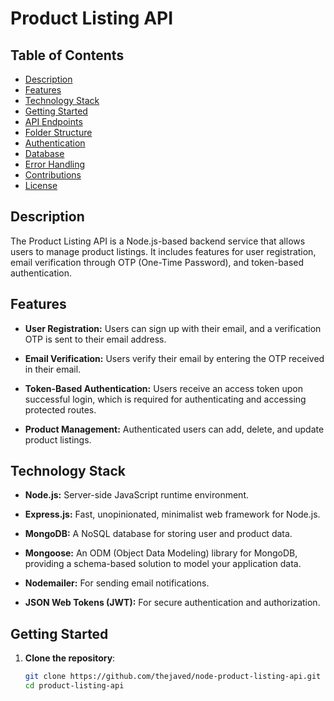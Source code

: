 # Product Listing API

## Table of Contents
- [Description](#description)
- [Features](#features)
- [Technology Stack](#technology-stack)
- [Getting Started](#getting-started)
- [API Endpoints](#api-endpoints)
- [Folder Structure](#folder-structure)
- [Authentication](#authentication)
- [Database](#database)
- [Error Handling](#error-handling)
- [Contributions](#contributions)
- [License](#license)

## Description

The Product Listing API is a Node.js-based backend service that allows users to manage product listings. It includes features for user registration, email verification through OTP (One-Time Password), and token-based authentication.

## Features

- **User Registration:** Users can sign up with their email, and a verification OTP is sent to their email address.

- **Email Verification:** Users verify their email by entering the OTP received in their email.

- **Token-Based Authentication:** Users receive an access token upon successful login, which is required for authenticating and accessing protected routes.

- **Product Management:** Authenticated users can add, delete, and update product listings.

## Technology Stack

- **Node.js:** Server-side JavaScript runtime environment.

- **Express.js:** Fast, unopinionated, minimalist web framework for Node.js.

- **MongoDB:** A NoSQL database for storing user and product data.

- **Mongoose:** An ODM (Object Data Modeling) library for MongoDB, providing a schema-based solution to model your application data.

- **Nodemailer:** For sending email notifications.

- **JSON Web Tokens (JWT):** For secure authentication and authorization.

## Getting Started

1. **Clone the repository**:

   ```bash
   git clone https://github.com/thejaved/node-product-listing-api.git
   cd product-listing-api
